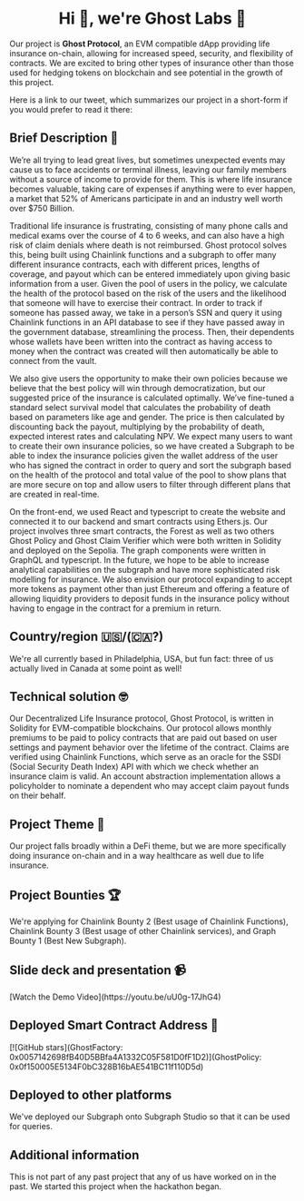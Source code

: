 <h1 align="center">Hi 👋, we're Ghost Labs 👻</h1>

Our project is **Ghost Protocol**, an EVM compatible dApp providing life insurance on-chain, allowing for increased speed, security, and flexibility of contracts. We are excited to bring other types of insurance other than those used for hedging tokens on blockchain and see potential in the growth of this project. 

Here is a link to our tweet, which summarizes our project in a short-form if you would prefer to read it there: 

<h2 align="left">Brief Description 📖</h2>

We’re all trying to lead great lives, but sometimes unexpected events may cause us to face accidents or terminal illness, leaving our family members without a source of income to provide for them. This is where life insurance becomes valuable, taking care of expenses if anything were to ever happen, a market that 52% of Americans participate in and an industry well worth over $750 Billion. 

Traditional life insurance is frustrating, consisting of many phone calls and medical exams over the course of 4 to 6 weeks, and can also have a high risk of claim denials where death is not reimbursed. Ghost protocol solves this, being built using Chainlink functions and a subgraph to offer many different insurance contracts, each with different prices, lengths of coverage, and payout which can be entered immediately upon giving basic information from a user. Given the pool of users in the policy, we calculate the health of the protocol based on the risk of the users and the likelihood that someone will have to exercise their contract. In order to track if someone has passed away, we take in a person’s SSN and query it using Chainlink functions in an API database to see if they have passed away in the government database, streamlining the process. Then, their dependents whose wallets have been written into the contract as having access to money when the contract was created will then automatically be able to connect from the vault. 

We also give users the opportunity to make their own policies because we believe that the best policy will win through democratization, but our suggested price of the insurance is calculated optimally. We’ve fine-tuned a standard select survival model that calculates the probability of death based on parameters like age and gender. The price is then calculated by discounting back the payout, multiplying by the probability of death, expected interest rates and calculating NPV. We expect many users to want to create their own insurance policies, so we have created a Subgraph to be able to index the insurance policies given the wallet address of the user who has signed the contract in order to query and sort the subgraph based on the health of the protocol and total value of the pool to show plans that are more secure on top and allow users to filter through different plans that are created in real-time. 

On the front-end, we used React and typescript to create the website and connected it to our backend and smart contracts using Ethers.js. Our project involves three smart contracts, the Forest as well as two others Ghost Policy and Ghost Claim Verifier which were both written in Solidity and deployed on the Sepolia. The graph components were written in GraphQL and typescript. In the future, we hope to be able to increase analytical capabilities on the subgraph and have more sophisticated risk modelling for insurance. We also envision our protocol expanding to accept more tokens as payment other than just Ethereum and offering a feature of allowing liquidity providers to deposit funds in the insurance policy without having to engage in the contract for a premium in return. 

<h2 align="left">Country/region 🇺🇸/(🇨🇦?)</h2>
We're all currently based in Philadelphia, USA, but fun fact: three of us actually lived in Canada at some point as well!

<h2 align="left">Technical solution 🤓</h2>
Our Decentralized Life Insurance protocol, Ghost Protocol, is written in Solidity for EVM-compatible blockchains. Our protocol allows monthly premiums to be paid to policy contracts that are paid out based on user settings and payment behavior over the lifetime of the contract. Claims are verified using Chainlink Functions, which serve as an oracle for the SSDI (Social Security Death Index) API with which we check whether an insurance claim is valid. An account abstraction implementation allows a policyholder to nominate a dependent who may accept claim payout funds on their behalf.

<h2 align="left">Project Theme 💸</h2>
Our project falls broadly within a DeFi theme, but we are more specifically doing insurance on-chain and in a way healthcare as well due to life insurance. 

<h2 align="left">Project Bounties 🏆</h2>
We're applying for Chainlink Bounty 2 (Best usage of Chainlink Functions), Chainlink Bounty 3 (Best usage of other Chainlink services), and Graph Bounty 1 (Best New Subgraph). 

<h2 align="left">Slide deck and presentation 📹</h2>
[Watch the Demo Video](https://youtu.be/uU0g-17JhG4)

<h2 align="left">Deployed Smart Contract Address 📍</h2>
[![GitHub stars](GhostFactory: 0x0057142698fB40D5BBfa4A1332C05F581D0fF1D2)](GhostPolicy: 0x0f150005E5134F0bC328B16bAE541BC11f110D5d)


<h2 align="left">Deployed to other platforms</h2>
We've deployed our Subgraph onto Subgraph Studio so that it can be used for queries. 

<h2 align="left">Additional information</h2>
This is not part of any past project that any of us have worked on in the past. We started this project when the hackathon began. 




